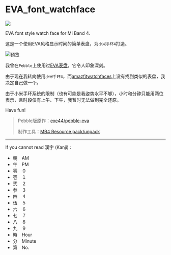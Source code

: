 # EVA_font_watchface

![](https://img.shields.io/badge/downloads-220%2B-green)

EVA font style watch face for Mi Band 4.

这是一个使用EVA风格显示时间的简单表盘，为`小米手环4`打造。

![预览](https://i.loli.net/2020/01/12/lPeLST9Rt4iHQr7.gif)

我曾在`Pebble`上使用过[EVA表盘](https://apps.rebble.io/zh_CN/application/529ab1b6d17b5033ba000033)，它令人印象深刻。

由于现在我转向使用`小米手环4`，而[amazfitwatchfaces](https://amazfitwatchfaces.com/)上没有找到类似的表盘，我决定自己做一个。

由于小米手环系统的限制（也有可能是我姿势水平不够），小时和分钟只能用两位表示，且时段仅有上午、下午，我暂时无法做到完全还原。

Have fun!

> Pebble版原作：[exe44/pebble-eva](https://github.com/exe44/pebble-eva)
> 
> 制作工具：[MB4 Resource pack/unpack](https://geekdoing.com/threads/mb4-resource-pack-unpack.1383/)

-----

If you cannot read 漢字 (Kanji) :
* 朝　AM
* 午　PM
* 零　０
* 壱　１
* 弐　２
* 参　３
* 四　４
* 伍　５
* 六　６
* 七　７
* 八　８
* 九　９
* 時　Hour
* 分　Minute
* 第　No.
